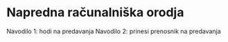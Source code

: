 # Napredna računalniška orodja   
Navodilo 1: hodi na predavanja 
Navodilo 2: prinesi prenosnik na predavanja   
